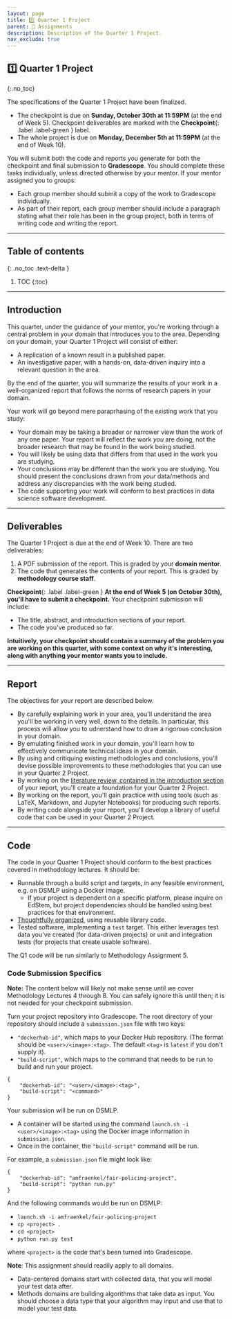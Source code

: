 ```yaml
---
layout: page
title: 1️⃣ Quarter 1 Project
parent: 📝 Assignments
description: Description of the Quarter 1 Project.
nav_exclude: true
---
```


## 1️⃣ Quarter 1 Project
{:.no_toc}

The specifications of the Quarter 1 Project have been finalized.
- The checkpoint is due on **Sunday, October 30th at 11:59PM** (at the end of Week 5). Checkpoint deliverables are marked with the **Checkpoint**{: .label .label-green } label.
- The whole project is due on **Monday, December 5th at 11:59PM** (at the end of Week 10).

You will submit both the code and reports you generate for both the checkpoint and final submission to **Gradescope**. You should complete these tasks individually, unless directed otherwise by your mentor. If your mentor assigned you to groups:
- Each group member should submit a copy of the work to Gradescope individually.
- As part of their report, each group member should include a paragraph stating what their role has been in the group project, both in terms of writing code and writing the report. 

---

## Table of contents
{: .no_toc .text-delta }

1. TOC
{:toc}

---

## Introduction

This quarter, under the guidance of your mentor, you're working through a central problem in your domain that introduces you to the area. Depending on your domain, your Quarter 1 Project will consist of either:
- A replication of a known result in a published paper.
- An investigative paper, with a hands-on, data-driven inquiry
   into a relevant question in the area.

By the end of the quarter, you will summarize the results of
your work in a well-organized report that follows the norms of
research papers in your domain.

Your work will go beyond mere paraprhasing of the existing work that
you study:
* Your domain may be taking a broader or narrower view than the work
  of any one paper. Your report will reflect the work *you* are doing,
  not the broader research that may be found in the work being
  studied.
* You will likely be using data that differs from that used in the
  work you are studying.
* Your conclusions may be different than the work you are
  studying. You should present the conclusions drawn from *your*
  data/methods and address any discrepancies with the work being
  studied.
* The code supporting your work will conform to best practices in data
  science software development.

---
  
## Deliverables

The Quarter 1 Project is due at the end of Week 10. There are two deliverables:
1. A PDF submission of the report. This is graded by your **domain mentor**.
2. The code that generates the contents of your report. This is graded by **methodology course staff**.


**Checkpoint**{: .label .label-green } **At the end of Week 5 (on October 30th), you'll have to submit a checkpoint.** Your checkpoint submission will include:
- The title, abstract, and introduction sections of your report.
- The code you've produced so far.

**Intuitively, your checkpoint should contain a summary of the problem you are working on this quarter, with some context on why it's interesting, along with anything your mentor wants you to include.**

---
  
## Report

The objectives for your report are described below.

- By carefully explaining work in your area, you'll understand the area you'll be working in very well, down to the details. In particular, this process will allow you to udnerstand how to draw a rigorous conclusion in your domain.
- By emulating finished work in your domain, you'll learn how to effectively communicate technical ideas in your domain.
- By using and critiquing existing methodologies and conclusions, you'll devise possible improvements to these methodologies that you can use in your Quarter 2 Project.
- By working on the [literature review, contained in the introduction section](../../../lessons/q1/03#introduction) of your report, you'll create a foundation for your Quarter 2 Project.
- By working on the report, you'll gain practice with using tools (such as LaTeX, Markdown, and Jupyter Notebooks) for producing such reports.
- By writing code alongside your report, you'll develop a library of useful code that can be used in your Quarter 2 Project.

---

## Code

The code in your Quarter 1 Project should conform to the best practices covered in methodology lectures. It should be:

* Runnable through a build script and targets, in any feasible environment, e.g. on DSMLP using a Docker image.
  * If your project is dependent on a specific platform, please
    inquire on EdStem, but project dependencies should be handled
    using best practices for that environment.
* [Thoughtfully organized](../../../lessons/q1/02), using reusable library code.
* Tested software, implementing a `test` target. This either
  leverages test data you've created (for data-driven projects) or
  unit and integration tests (for projects that create usable
  software).
  
The Q1 code will be run similarly to Methodology Assignment 5.
    
    
### Code Submission Specifics

**Note:** The content below will likely not make sense until we cover Methodology Lectures 4 through 8. You can safely ignore this until then; it is not needed for your checkpoint submission.

Turn your project repository into Gradescope. The root directory of your repository should include a `submission.json`
file with two keys:
- `"dockerhub-id"`, which maps to your Docker Hub repository. (The format should be `<user>/<image>:<tag>`. The
default `<tag>` is `latest` if you don't supply it).
- `"build-script"`, which maps to the command that needs to be run to build and run your project.

```
{
    "dockerhub-id": "<user>/<image>:<tag>",
    "build-script": "<command>"
}
```

Your submission will be run on DSMLP.
* A container will be started using the command `launch.sh -i <user>/<image>:<tag>`
 using the Docker image information in `submission.json`.
* Once in the container, the `"build-script"` command will be run.

For example, a `submission.json` file might look like:
```
{
    "dockerhub-id": "amfraenkel/fair-policing-project",
    "build-script": "python run.py"
}
```

And the following commands would be run on DSMLP:
* `launch.sh -i amfraenkel/fair-policing-project`
* `cp <project> .`
* `cd <project>`
* `python run.py test`

where `<project>` is the code that's been turned into Gradescope.

**Note**: This assignment should readily apply to all domains. 
* Data-centered domains start with collected data, that you will model
  your test data after.
* Methods domains are building algorithms that take data as input. You
  should choose a data type that your algorithm may input and use that
  to model your test data.